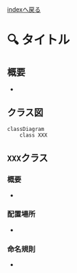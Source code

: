 [indexへ戻る](../index.md)
# 🔍 タイトル

## 概要
- 

## クラス図
```mermaid
classDiagram
    class XXX
```

## `XXX`クラス
### 概要
- 

### 配置場所
- 

### 命名規則
- 
